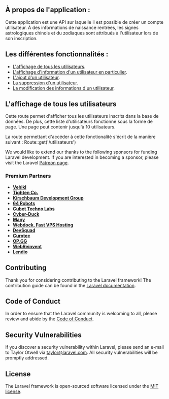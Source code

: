 ## À propos de l'application :

Cette application est une API sur laquelle il est possible de créer un compte utilisateur. À des informations de naissance rentrées, les signes astrologiques chinois et du zodiaques sont attribués à l'utilisateur lors de son inscription. 


## Les différentes fonctionnalités : 

- [L'affichage de tous les utilisateurs](#Laffichage-de-tous-les-utilisateurs).
- [L'affichage d'information d'un utilisateur en particulier](https://laravel.com/docs/routing).
- [L'ajout d'un utilisateur](https://laravel.com/docs/routing).
- [La suppression d'un utilisateur](https://laravel.com/docs/routing).
- [La modification des informations d'un utilisateur](https://laravel.com/docs/routing).

## L'affichage de tous les utilisateurs

Cette route permet d'afficher tous les utilisateurs inscrits dans la base de données. De plus, cette liste d'utilisateurs fonctionne sous la forme de page. Une page peut contenir jusqu'à 10 utilisateurs.

La route permettant d'accéder à cette fonctionalité s'écrit de la manière suivant : Route::get('/utilisateurs')

We would like to extend our thanks to the following sponsors for funding Laravel development. If you are interested in becoming a sponsor, please visit the Laravel [Patreon page](https://patreon.com/taylorotwell).

### Premium Partners

- **[Vehikl](https://vehikl.com/)**
- **[Tighten Co.](https://tighten.co)**
- **[Kirschbaum Development Group](https://kirschbaumdevelopment.com)**
- **[64 Robots](https://64robots.com)**
- **[Cubet Techno Labs](https://cubettech.com)**
- **[Cyber-Duck](https://cyber-duck.co.uk)**
- **[Many](https://www.many.co.uk)**
- **[Webdock, Fast VPS Hosting](https://www.webdock.io/en)**
- **[DevSquad](https://devsquad.com)**
- **[Curotec](https://www.curotec.com/services/technologies/laravel/)**
- **[OP.GG](https://op.gg)**
- **[WebReinvent](https://webreinvent.com/?utm_source=laravel&utm_medium=github&utm_campaign=patreon-sponsors)**
- **[Lendio](https://lendio.com)**

## Contributing

Thank you for considering contributing to the Laravel framework! The contribution guide can be found in the [Laravel documentation](https://laravel.com/docs/contributions).

## Code of Conduct

In order to ensure that the Laravel community is welcoming to all, please review and abide by the [Code of Conduct](https://laravel.com/docs/contributions#code-of-conduct).

## Security Vulnerabilities

If you discover a security vulnerability within Laravel, please send an e-mail to Taylor Otwell via [taylor@laravel.com](mailto:taylor@laravel.com). All security vulnerabilities will be promptly addressed.

## License

The Laravel framework is open-sourced software licensed under the [MIT license](https://opensource.org/licenses/MIT).
